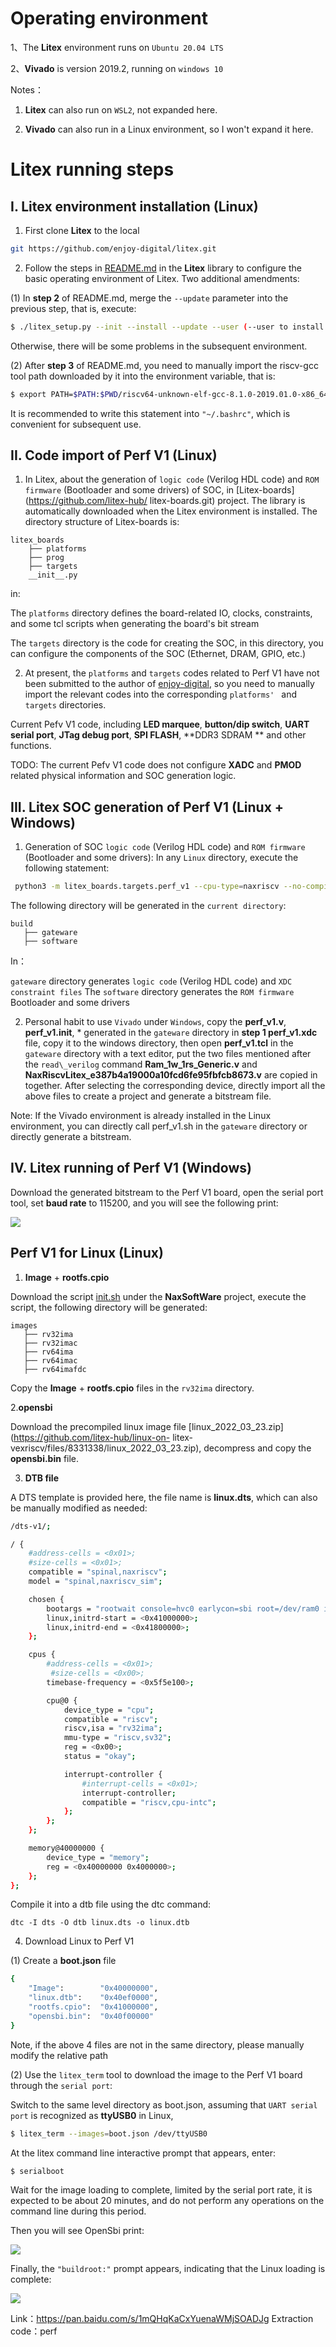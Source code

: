 # Operating environment
1、The **Litex** environment runs on `Ubuntu 20.04 LTS`

2、**Vivado** is version 2019.2, running on `windows 10`

Notes：

1. **Litex** can also run on `WSL2`, not expanded here.

2. **Vivado** can also run in a Linux environment, so I won't expand it here.

# Litex running steps

## I. Litex environment installation (Linux)

1. First clone **Litex** to the local
```sh
git https://github.com/enjoy-digital/litex.git
```
2. Follow the steps in [README.md](https://github.com/enjoy-digital/litex/blob/master/README.md) in the **Litex** library to configure the basic operating environment of Litex. Two additional amendments:

(1) In **step 2** of README.md, merge the `--update` parameter into the previous step, that is, execute:
```sh
$ ./litex_setup.py --init --install --update --user (--user to install to user directory) --config=(minimal, standard, full)
```
Otherwise, there will be some problems in the subsequent environment.

(2) After **step 3** of README.md, you need to manually import the riscv-gcc tool path downloaded by it into the environment variable, that is:
```sh
$ export PATH=$PATH:$PWD/riscv64-unknown-elf-gcc-8.1.0-2019.01.0-x86_64-linux-ubuntu14/bin/
```
It is recommended to write this statement into `"~/.bashrc"`, which is convenient for subsequent use.

## II. Code import of Perf V1 (Linux)

1. In Litex, about the generation of `logic code` (Verilog HDL code) and `ROM firmware` (Bootloader and some drivers) of SOC, in [Litex-boards](https://github.com/litex-hub/ litex-boards.git) project. The library is automatically downloaded when the Litex environment is installed. The directory structure of Litex-boards is:

```
litex_boards
    ├── platforms
    ├── prog
    ├── targets
    __init__.py
```
in:

The `platforms` directory defines the board-related IO, clocks, constraints, and some tcl scripts when generating the board's bit stream

The `targets` directory is the code for creating the SOC, in this directory, you can configure the components of the SOC (Ethernet, DRAM, GPIO, etc.)

2. At present, the `platforms` and `targets` codes related to Perf V1 have not been submitted to the author of [enjoy-digital](https://github.com/enjoy-digital), so you need to manually import the relevant codes into the corresponding `platforms' ` and `targets` directories.

Current Pefv V1 code, including **LED marquee**, **button/dip switch**, **UART serial port**, **JTag debug port**, **SPI FLASH**, **DDR3 SDRAM ** and other functions.

TODO: The current Pefv V1 code does not configure **XADC** and **PMOD** related physical information and SOC generation logic.

## III. Litex SOC generation of Perf V1 (Linux + Windows)

1. Generation of SOC `logic code` (Verilog HDL code) and `ROM firmware` (Bootloader and some drivers):
In any `Linux` directory, execute the following statement:
```sh
 python3 -m litex_boards.targets.perf_v1 --cpu-type=naxriscv --no-compile-gateware --build
 ```

The following directory will be generated in the `current directory`:

 ```
build
    ├── gateware
    ├── software
```
In：

`gateware` directory generates `logic code` (Verilog HDL code) and `XDC constraint files`
The `software` directory generates the `ROM firmware` Bootloader and some drivers

2. Personal habit to use `Vivado` under `Windows`, copy the **perf\_v1.v**, **perf\_v1.init**, * generated in the `gateware` directory in **step 1 perf\_v1.xdc** file, copy it to the windows directory, then open **perf\_v1.tcl** in the `gateware` directory with a text editor, put the two files mentioned after the `read\_verilog` command **Ram\_1w\_1rs\_Generic.v** and **NaxRiscvLitex\_e387b4a19000a10fcd6fe95fbfcb8673.v** are copied in together. After selecting the corresponding device, directly import all the above files to create a project and generate a bitstream file.

Note: If the Vivado environment is already installed in the Linux environment, you can directly call perf_v1.sh in the `gateware` directory or directly generate a bitstream.

## IV. Litex running of Perf V1 (Windows)

Download the generated bitstream to the Perf V1 board, open the serial port tool, set **baud rate** to 115200, and you will see the following print:

![](https://rvboards.org/rvboards/dasdu8syrbgvtzvhfj12f4d5/images_dir/1663222314/3.png)

## Perf V1 for Linux (Linux)
1. **Image** + **rootfs.cpio**

Download the script [init.sh](https://github.com/SpinalHDL/NaxSoftware/blob/main/init.sh) under the **NaxSoftWare** project, execute the script, the following directory will be generated:

 ```
images
    ├── rv32ima
    ├── rv32imac
    ├── rv64ima
    ├── rv64imac
    ├── rv64imafdc
```
Copy the **Image** + **rootfs.cpio** files in the `rv32ima` directory.

2.**opensbi**

Download the precompiled linux image file [linux_2022_03_23.zip](https://github.com/litex-hub/linux-on- litex-vexriscv/files/8331338/linux_2022_03_23.zip), decompress and copy the **opensbi.bin** file.

3. **DTB file**

A DTS template is provided here, the file name is **linux.dts**, which can also be manually modified as needed:

```sh
/dts-v1/;

/ {
    #address-cells = <0x01>;
    #size-cells = <0x01>;
    compatible = "spinal,naxriscv";
    model = "spinal,naxriscv_sim";

    chosen {
        bootargs = "rootwait console=hvc0 earlycon=sbi root=/dev/ram0 init=/sbin/init";
        linux,initrd-start = <0x41000000>;
        linux,initrd-end = <0x41800000>;
    };

    cpus {
        #address-cells = <0x01>;
         #size-cells = <0x00>;
        timebase-frequency = <0x5f5e100>;

        cpu@0 {
            device_type = "cpu";
            compatible = "riscv";
            riscv,isa = "rv32ima";
            mmu-type = "riscv,sv32";
            reg = <0x00>;
            status = "okay";

            interrupt-controller {
                #interrupt-cells = <0x01>;
                interrupt-controller;
                compatible = "riscv,cpu-intc";
            };
        };
    };

    memory@40000000 {
        device_type = "memory";
        reg = <0x40000000 0x4000000>;
    };
};
```

Compile it into a dtb file using the dtc command:
```
dtc -I dts -O dtb linux.dts -o linux.dtb
```

4. Download Linux to Perf V1

(1) Create a **boot.json** file
```sh
{
    "Image":        "0x40000000",
    "linux.dtb":    "0x40ef0000",
    "rootfs.cpio":  "0x41000000",
    "opensbi.bin":  "0x40f00000"
}
```
Note, if the above 4 files are not in the same directory, please manually modify the relative path

(2) Use the `litex_term` tool to download the image to the Perf V1 board through the `serial port`:

Switch to the same level directory as boot.json, assuming that `UART serial port` is recognized as **ttyUSB0** in Linux,

```sh
$ litex_term --images=boot.json /dev/ttyUSB0
```

At the litex command line interactive prompt that appears, enter:
```sh
$ serialboot
```
Wait for the image loading to complete, limited by the serial port rate, it is expected to be about 20 minutes, and do not perform any operations on the command line during this period.

Then you will see OpenSbi print:

![](https://rvboards.org/rvboards/dasdu8syrbgvtzvhfj12f4d5/images_dir/1663222259/1.png)

Finally, the `"buildroot:"` prompt appears, indicating that the Linux loading is complete:

![](https://rvboards.org/rvboards/dasdu8syrbgvtzvhfj12f4d5/images_dir/1663222298/2.png)

Link：https://pan.baidu.com/s/1mQHqKaCxYuenaWMjSOADJg 
Extraction code：perf
